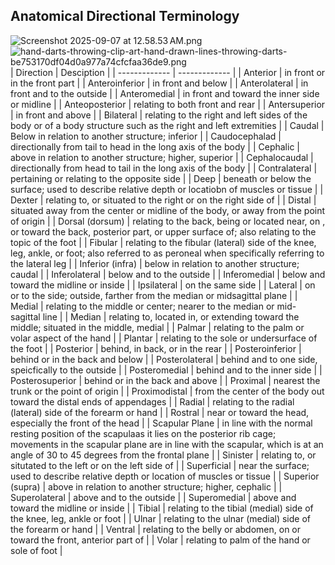 ## Anatomical Directional Terminology
![Screenshot 2025-09-07 at 12.58.53 AM.png](:/2492f8a00cb449b6bade39a91cfe2b71)
![hand-darts-throwing-clip-art-hand-drawn-lines-throwing-darts-be753170df04d0a977a74cfcfaa36de9.png](:/07ac2d7a230a45d2b5f959f382c4f581)
| Direction  | Desciption |
| ------------- | ------------- |
| Anterior  | in front or in the front part  |
| Anteroinferior  | in front and below  |
| Anterolateral  | in front and to the outside  |
| Anteromedial  | in front and toward the inner side or midline  |
| Anteoposterior  | relating to both front and rear  |
| Antersuperior | in front and above  |
| Bilateral  | relating to the right and left sides of the body or of a body structure such as the right and left extremities  |
| Caudal  | Below in relation to another structure; inferior  |
| Caudocephalad  | directionally from tail to head in the long axis of the body  |
| Cephalic  | above in relation to another structure; higher, superior  |
| Cephalocaudal  | directionally from head to tail in the long axis of the body  |
| Contralateral  | pertaining or relating to the opposite side  |
| Deep  | beneath or below the surface; used to describe relative depth or locatiobn of muscles or tissue  |
| Dexter  | relating to, or situated to the right or on the right side of  |
| Distal  | situated away from the center or midline of the body, or away from the point of origin  |
| Dorsal (dorsum) | relating to the back, being or located near, on , or  toward the back, posterior part, or upper surface of; also relating to the topic of the foot  |
| Fibular | relating to the fibular  (lateral) side of the knee, leg, ankle, or foot; also referred to as peroneal when specifically referring to the lateral leg  |
| Inferior (infra)  | below in relation to another structure; caudal  |
| Inferolateral  | below and to the outside  |
| Inferomedial  | below and toward the midline or inside |
| Ipsilateral  | on the same side  |
| Lateral  | on or to the side; outside, farther from the median or midsagittal plane  |
| Medial | relating to the middle or center; nearer to the median or mid-sagittal line  |
| Median  | relating to, located in, or extending toward the middle; situated in the middle, medial  |
| Palmar  | relating to the palm or volar aspect of the hand  |
| Plantar  | relating to the sole or undersurface of the foot  |
| Posterior  | behind, in back, or in the rear  |
| Posteroinferior  | behind or in the back and below  |
| Posterolateral  | behind and to one side, speicfically to the outside  |
| Posteromedial  | behind and to the inner side |
| Posterosuperior  | behind or in the back and above  |
| Proximal  | nearest the trunk or the point of origin  |
| Proximodistal  | from the center of the body out toward the distal ends of appendages  |
| Radial  | relating to the radial (lateral) side of the forearm or hand  |
| Rostral  | near or toward the head, especially the front of the head  |
| Scapular Plane  | in line with the normal resting position of the scapulaas it lies on the posterior rib cage; movements in the scapular plane are in line with the scapular, which is at an angle of 30 to 45 degrees from the frontal plane  |
| Sinister  | relating to, or situtated to the left or on the left side of  |
| Superficial  | near the surface; used to describe relative depth or location of muscles or tissue  |
| Superior (supra)  | above in relation to another structure; higher, cephalic  |
| Superolateral  | above and to the outside  |
| Superomedial  | above and toward the midline or inside  |
| Tibial | relating to the tibial (medial) side of the knee, leg, ankle or foot  |
| Ulnar  | relating to the ulnar (medial) side of the forearm or hand  |
| Ventral  | relating to the belly or abdomen, on or toward the front, anterior part of  |
| Volar  | relating to palm of the hand or sole of foot  |

